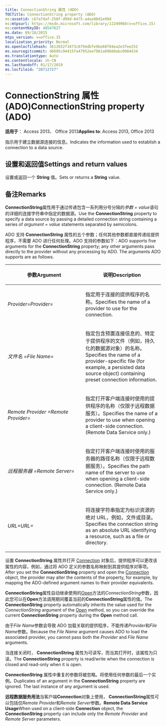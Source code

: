 ```yaml
---
title: ConnectionString 属性 (ADO)
TOCTitle: ConnectionString property (ADO)
ms:assetid: c67a7daf-258f-d99d-6475-a4aa98d1e99d
ms:mtpsurl: https://msdn.microsoft.com/library/JJ249968(v=office.15)
ms:contentKeyID: 48547627
ms.date: 09/18/2015
mtps_version: v=office.15
localization_priority: Normal
ms.openlocfilehash: 3612652f3473c0794dbfe9be60f84ea2e3fee252
ms.sourcegitcommit: d6695c94415fa47952ee7961a69660abc0904434
ms.translationtype: Auto
ms.contentlocale: zh-CN
ms.lasthandoff: 01/17/2019
ms.locfileid: "28712727"
---
```

# <a name="connectionstring-property-ado"></a><span data-ttu-id="8b37b-102">ConnectionString 属性 (ADO)</span><span class="sxs-lookup"><span data-stu-id="8b37b-102">ConnectionString property (ADO)</span></span>


<span data-ttu-id="8b37b-103">**适用于**： Access 2013、 Office 2013</span><span class="sxs-lookup"><span data-stu-id="8b37b-103">**Applies to**: Access 2013, Office 2013</span></span>

<span data-ttu-id="8b37b-104">指示用于建立数据源连接的信息。</span><span class="sxs-lookup"><span data-stu-id="8b37b-104">Indicates the information used to establish a connection to a data source.</span></span>

## <a name="settings-and-return-values"></a><span data-ttu-id="8b37b-105">设置和返回值</span><span class="sxs-lookup"><span data-stu-id="8b37b-105">Settings and return values</span></span>

<span data-ttu-id="8b37b-106">设置或返回一个 **String** 值。</span><span class="sxs-lookup"><span data-stu-id="8b37b-106">Sets or returns a **String** value.</span></span>

## <a name="remarks"></a><span data-ttu-id="8b37b-107">备注</span><span class="sxs-lookup"><span data-stu-id="8b37b-107">Remarks</span></span>

<span data-ttu-id="8b37b-108">**ConnectionString**属性用于通过传递包含一系列用分号分隔的*参数* *= value*语句的详细的连接字符串中指定的数据源。</span><span class="sxs-lookup"><span data-stu-id="8b37b-108">Use the **ConnectionString** property to specify a data source by passing a detailed connection string containing a series of *argument* *= value* statements separated by semicolons.</span></span>

<span data-ttu-id="8b37b-p101">ADO 支持 **ConnectionString** 属性的五个参数；任何其他参数都直接传递给提供程序，不需要 ADO 进行任何处理。ADO 支持的参数如下：</span><span class="sxs-lookup"><span data-stu-id="8b37b-p101">ADO supports five arguments for the **ConnectionString** property; any other arguments pass directly to the provider without any processing by ADO. The arguments ADO supports are as follows.</span></span>

<table>
<colgroup>
<col style="width: 50%" />
<col style="width: 50%" />
</colgroup>
<thead>
<tr class="header">
<th><p><span data-ttu-id="8b37b-111">参数</span><span class="sxs-lookup"><span data-stu-id="8b37b-111">Argument</span></span></p></th>
<th><p><span data-ttu-id="8b37b-112">说明</span><span class="sxs-lookup"><span data-stu-id="8b37b-112">Description</span></span></p></th>
</tr>
</thead>
<tbody>
<tr class="odd">
<td><p><span data-ttu-id="8b37b-113"><em>Provider=</em></span><span class="sxs-lookup"><span data-stu-id="8b37b-113"><em>Provider=</em></span></span></p></td>
<td><p><span data-ttu-id="8b37b-114">指定用于连接的提供程序的名称。</span><span class="sxs-lookup"><span data-stu-id="8b37b-114">Specifies the name of a provider to use for the connection.</span></span></p></td>
</tr>
<tr class="even">
<td><p><span data-ttu-id="8b37b-115"><em>文件名 =</em></span><span class="sxs-lookup"><span data-stu-id="8b37b-115"><em>File Name=</em></span></span></p></td>
<td><p><span data-ttu-id="8b37b-116">指定包含预置连接信息的、特定于提供程序的文件（例如，持久化的数据源对象）的名称。</span><span class="sxs-lookup"><span data-stu-id="8b37b-116">Specifies the name of a provider-specific file (for example, a persisted data source object) containing preset connection information.</span></span></p></td>
</tr>
<tr class="odd">
<td><p><span data-ttu-id="8b37b-117"><em>Remote Provider =</em></span><span class="sxs-lookup"><span data-stu-id="8b37b-117"><em>Remote Provider=</em></span></span></p></td>
<td><p><span data-ttu-id="8b37b-p102">指定打开客户端连接时使用的提供程序的名称（仅限于远程数据服务）。</span><span class="sxs-lookup"><span data-stu-id="8b37b-p102">Specifies the name of a provider to use when opening a client-side connection. (Remote Data Service only.)</span></span></p></td>
</tr>
<tr class="even">
<td><p><span data-ttu-id="8b37b-120"><em>远程服务器 =</em></span><span class="sxs-lookup"><span data-stu-id="8b37b-120"><em>Remote Server=</em></span></span></p></td>
<td><p><span data-ttu-id="8b37b-p103">指定打开客户端连接时使用的服务器的路径名称（仅限于远程数据服务）。</span><span class="sxs-lookup"><span data-stu-id="8b37b-p103">Specifies the path name of the server to use when opening a client-side connection. (Remote Data Service only.)</span></span></p></td>
</tr>
<tr class="odd">
<td><p><span data-ttu-id="8b37b-123"><em>URL=</em></span><span class="sxs-lookup"><span data-stu-id="8b37b-123"><em>URL=</em></span></span></p></td>
<td><p><span data-ttu-id="8b37b-124">将连接字符串指定为标识资源的绝对 URL，例如，文件或目录。</span><span class="sxs-lookup"><span data-stu-id="8b37b-124">Specifies the connection string as an absolute URL identifying a resource, such as a file or directory.</span></span></p></td>
</tr>
</tbody>
</table>


<span data-ttu-id="8b37b-125">设置 **ConnectionString** 属性并打开 [Connection](connection-object-ado.md) 对象后，提供程序可以更改该属性的内容，例如，通过将 ADO 定义的参数名称映射到其提供程序对等项。</span><span class="sxs-lookup"><span data-stu-id="8b37b-125">After you set the **ConnectionString** property and open the [Connection](connection-object-ado.md) object, the provider may alter the contents of the property, for example, by mapping the ADO-defined argument names to their provider equivalents.</span></span>

<span data-ttu-id="8b37b-126">**ConnectionString**属性自动继承使用的[Open](open-method-ado-connection.md)方法的*ConnectionString*参数，因此您可以在**Open**方法调用期间覆盖当前的**ConnectionString**属性的值。</span><span class="sxs-lookup"><span data-stu-id="8b37b-126">The **ConnectionString** property automatically inherits the value used for the *ConnectionString* argument of the [Open](open-method-ado-connection.md) method, so you can override the current **ConnectionString** property during the **Open** method call.</span></span>

<span data-ttu-id="8b37b-127">由于*File Name*参数会导致 ADO 加载关联的提供程序，不能传递*Provider*和*File Name*参数。</span><span class="sxs-lookup"><span data-stu-id="8b37b-127">Because the *File Name* argument causes ADO to load the associated provider, you cannot pass both the *Provider* and *File Name* arguments.</span></span>

<span data-ttu-id="8b37b-128">当连接关闭时， **ConnectionString** 属性为可读写，而当其打开时，该属性为只读。</span><span class="sxs-lookup"><span data-stu-id="8b37b-128">The **ConnectionString** property is read/write when the connection is closed and read-only when it is open.</span></span>

<span data-ttu-id="8b37b-p104">**ConnectionString** 属性中重复的参数将被忽略。将使用任何参数的最后一个实例。</span><span class="sxs-lookup"><span data-stu-id="8b37b-p104">Duplicates of an argument in the **ConnectionString** property are ignored. The last instance of any argument is used.</span></span>

<span data-ttu-id="8b37b-131">**远程数据服务用法**当客户端**Connection**对象上使用， **ConnectionString**属性可以包括仅*Remote Provider*和*Remote Server*参数。</span><span class="sxs-lookup"><span data-stu-id="8b37b-131">**Remote Data Service Usage**When used on a client-side **Connection** object, the **ConnectionString** property can include only the *Remote Provider* and *Remote Server* parameters.</span></span>

